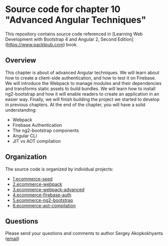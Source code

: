 Source code for chapter 10 "Advanced Angular Techniques" 
====================================================

This repository contains source code referenced in [Learning Web Development with Bootstrap 4 and Angular 2, Second Edition] (https://www.packtpub.com) book.

## Overview 

This chapter is about of advanced Angular techniques. We will learn about how to create a client-side authentication, and how to test it on Firebase. We will introduce the Webpack to manage modules and their dependencies and transforms static assets to build bundles. We will learn how to install ng2-bootstrap and how it will enable readers to create an application in an easier way. Finally, we will finish building the project we started to develop in previous chapters.
At the end of the chapter, you will have a solid understanding:
- Webpack
- Firebase Authentication
- The ng2-bootstrap components
- Angular CLI
- JIT vs AOT compilation

## Organization

The source code is organized by individual projects:
- [1.ecommerce-seed](1.ecommerce-seed)
- [2.ecommerce-webpack](2.ecommerce-webpack)
- [3.ecommerce-webpack-advanced](3.ecommerce-webpack-advanced)
- [4.ecommerce-firebase-auth](4.ecommerce-firebase-auth)
- [5.ecommerce-ng2-bootstrap](5.ecommerce-ng2-bootstrap)
- [6.ecommerce-aot-compilation](6.ecommerce-aot-compilation)

## Questions

Please send your questions and comments to author Sergey Akopkokhyants ([email](mailto:akserg@gmail.com))  

